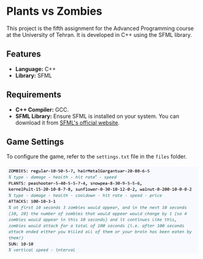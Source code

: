 # Plants vs Zombies

This project is the fifth assignment for the Advanced Programming course at the University of Tehran. It is developed in C++ using the SFML library.

## Features

- **Language:** C++
- **Library:** SFML

## Requirements

- **C++ Compiler:** GCC.
- **SFML Library:** Ensure SFML is installed on your system. You can download it from [SFML's official website](https://www.sfml-dev.org/).

## Game Settings

To configure the game, refer to the `settings.txt` file in the `files` folder.

<img src="./settings_diagram.jpeg" alt="Game Screenshot" width="500"/>

